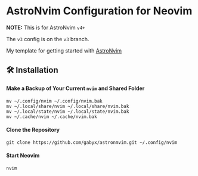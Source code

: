 # AstroNvim Configuration for Neovim

**NOTE:** This is for AstroNvim `v4+`

The `v3` config is on the `v3` branch.

My template for getting started with [AstroNvim](https://github.com/AstroNvim/AstroNvim)

## 🛠️ Installation

#### Make a Backup of Your Current `nvim` and Shared Folder

```shell
mv ~/.config/nvim ~/.config/nvim.bak
mv ~/.local/share/nvim ~/.local/share/nvim.bak
mv ~/.local/state/nvim ~/.local/state/nvim.bak
mv ~/.cache/nvim ~/.cache/nvim.bak
```

#### Clone the Repository

```shell
git clone https://github.com/gabyx/astronmvim.git ~/.config/nvim
```

#### Start Neovim

```shell
nvim
```
